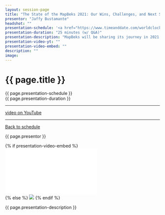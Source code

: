 ```yaml
---
layout: session-page
title: "The State of the MapBeks 2021: Our Wins, Challenges, and Next Steps!"
presentor: "Jaffy Bustamante" 
headshot: ""
presentation-schedule: '<a href="https://www.timeanddate.com/worldclock/fixedtime.html?iso=2021-11-13T06:05:00Z">13 Nov 2021, 14:05 UTC+8</a>'
presentation-duration: "25 minutes (w/ Q&A)"
presentation-description: "MapBeks will be sharing its journey in 2021 - the community's wins, challenges and next steps for the future!"
presentation-video-yt: ""
presentation-video-embed: ""
description: ""
image:
---
```


<h1 class="color-pnm-blue">{{ page.title }}</h1>
<div class="row my-4">
<section class="col-lg-3">
<p class="small">{{ page.presentation-schedule }}<br>
{{ page.presentation-duration }}
</p>
<hr>
<p class="small">
<a href="{{ page.presentation-video-yt }}">video on YouTube</a>
</p>
<hr>
<p class="small"><a href="{{ site.baseurl }}/programme/">Back to schedule</a>
</p>
</section>
<section class="col-lg-9">
<p>{{ page.presentor }}</p>
{% if presentation-video-embed %}
<div class="embed-responsive embed-responsive-16by9">
<iframe class="mb-4 embed-responsive-item" src="{{ page.presentation-video-embed }}" frameborder="0" allow="accelerometer; autoplay; clipboard-write; encrypted-media; gyroscope; picture-in-picture" allowfullscreen></iframe>
</div>
{% else %}
<img class="img-fluid border border-primary rounded p-2" src="{{ site.baseurl }}/assets/img/site/pnm21-vid-placeholder.png">
{% endif %}
<p class="mt-4">{{ page.presentation-description }}
</p>
</section>
</div>